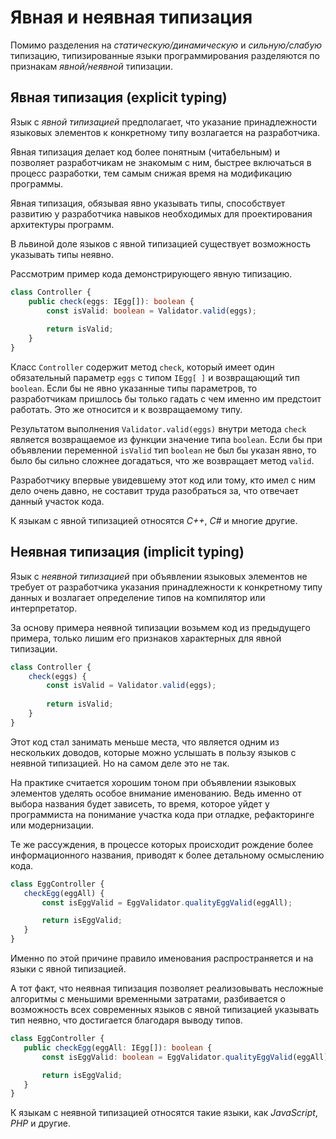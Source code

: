 # Явная и неявная типизация

Помимо разделения на _статическую/динамическую_ и _сильную/слабую_ типизацию, типизированные языки программирования разделяются по признакам _явной/неявной_ типизации.


## Явная типизация (explicit typing)

Язык с _явной типизацией_ предполагает, что указание принадлежности языковых элементов к конкретному типу возлагается на разработчика.

Явная типизация делает код более понятным (читабельным) и позволяет разработчикам не знакомым с ним, быстрее включаться в процесс разработки, тем самым снижая время на модификацию программы.

Явная типизация, обязывая явно указывать типы, способствует развитию у разработчика навыков необходимых для проектирования архитектуры программ.

В львиной доле языков с явной типизацией существует возможность указывать типы неявно.

Рассмотрим пример кода демонстрирующего явную типизацию.

`````ts
class Controller {
    public check(eggs: IEgg[]): boolean {
        const isValid: boolean = Validator.valid(eggs);
        
        return isValid;
    }
}
`````

Класс `Controller` содержит метод `check`, который имеет один обязательный параметр `eggs` c типом `IEgg[ ]` и возвращающий тип `boolean`. Если бы не явно указанные типы параметров, то разработчикам пришлось бы только гадать с чем именно им предстоит работать. Это же относится и к возвращаемому типу.

Результатом выполнения `Validator.valid(eggs)` внутри метода `check` является возвращаемое из функции значение типа `boolean`. Если бы при объявлении переменной `isValid` тип `boolean` не был бы указан явно, то было бы сильно сложнее догадаться, что же возвращает метод `valid`.

Разработчику впервые увидевшему этот код или тому, кто имел с ним дело очень давно, не составит труда разобраться за, что отвечает данный участок кода.

К языкам с явной типизацией относятся _С++_, _С#_ и многие другие.


## Неявная типизация (implicit typing)


Язык с _неявной типизацией_ при объявлении языковых элементов не требует от разработчика указания принадлежности к конкретному типу данных и возлагает определение типов на компилятор или интерпретатор.

За основу примера неявной типизации возьмем код из предыдущего примера, только лишим его признаков характерных для явной типизации.

`````ts
class Controller {
    check(eggs) {
        const isValid = Validator.valid(eggs);
        
        return isValid;
    }
}
`````

Этот код стал занимать меньше места, что является одним из нескольких доводов, которые можно услышать в пользу языков с неявной типизацией. Но на самом деле это не так.

На практике считается хорошим тоном при объявлении языковых элементов уделять особое внимание именованию. Ведь именно от выбора названия будет зависеть, то время, которое уйдет у программиста на понимание участка кода при отладке, рефакторинге или модернизации.

Те же рассуждения, в процессе которых происходит рождение более информационного названия, приводят к более детальному осмыслению кода.

`````ts
class EggController {
   checkEgg(eggAll) {
       const isEggValid = EggValidator.qualityEggValid(eggAll);

       return isEggValid;
   }
}
`````

Именно по этой причине правило именования распространяется и на языки с явной типизацией.

А тот факт, что неявная типизация позволяет реализовывать несложные алгоритмы с меньшими временными затратами, разбивается о возможность всех современных языков с явной типизацией указывать тип неявно, что достигается благодаря выводу типов.

`````ts
class EggController {
   public checkEgg(eggAll: IEgg[]): boolean {
       const isEggValid: boolean = EggValidator.qualityEggValid(eggAll);

       return isEggValid;
   }
}
`````

К языкам с неявной типизацией относятся такие языки, как _JavaScript_, _PHP_ и другие.

